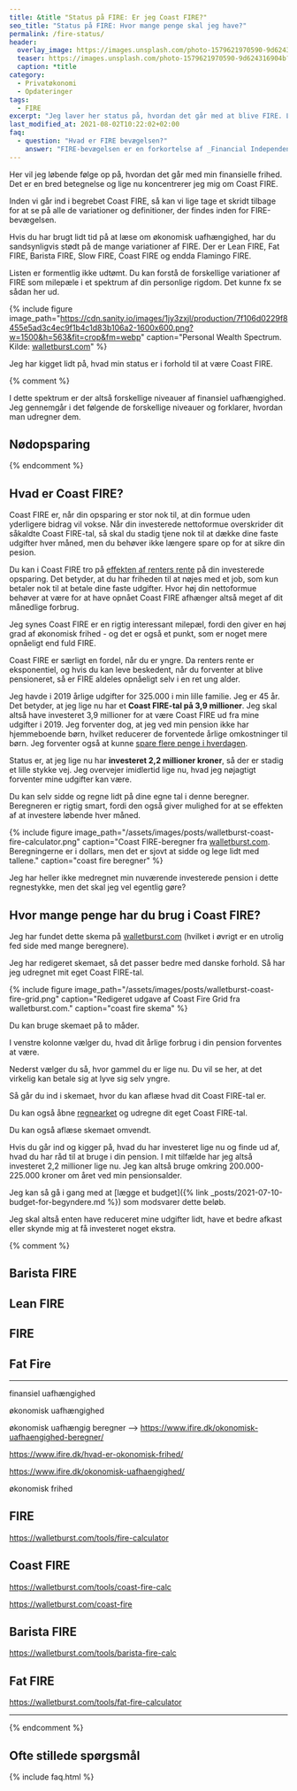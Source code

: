 ```yaml
---
title: &title "Status på FIRE: Er jeg Coast FIRE?"
seo_title: "Status på FIRE: Hvor mange penge skal jeg have?"
permalink: /fire-status/
header:
  overlay_image: https://images.unsplash.com/photo-1579621970590-9d624316904b?ixid=MnwxMjA3fDB8MHxwaG90by1wYWdlfHx8fGVufDB8fHx8&ixlib=rb-1.2.1&auto=format&fit=crop&w=1900&q=80
  teaser: https://images.unsplash.com/photo-1579621970590-9d624316904b?ixid=MnwxMjA3fDB8MHxwaG90by1wYWdlfHx8fGVufDB8fHx8&ixlib=rb-1.2.1&auto=format&fit=crop&w=400&q=80
  caption: *title
category:
  - Privatøkonomi
  - Opdateringer
tags:
  - FIRE
excerpt: "Jeg laver her status på, hvordan det går med at blive FIRE. Lige nu koncentrerer jeg mig først og fremmest om at blive Coast FIRE."
last_modified_at: 2021-08-02T10:22:02+02:00
faq:
  - question: "Hvad er FIRE bevægelsen?"
    answer: "FIRE-bevægelsen er en forkortelse af _Financial Independence, Retire Early_. Det er et spørgsmål om at økonomisk uafhængig, så man kan gå på tidlig pension. Det er en livsstilsbevægelse, hvor de fleste går efter økonomisk frihed, så de ikke skal arbejde for penge, men fylde deres liv med alt hvad der giver dem mening."
---
```


Her vil jeg løbende følge op på, hvordan det går med min finansielle frihed. Det er en bred betegnelse og lige nu koncentrerer jeg mig om Coast FIRE.

Inden vi går ind i begrebet Coast FIRE, så kan vi lige tage et skridt tilbage for at se på alle de variationer og definitioner, der findes inden for FIRE-bevægelsen.

Hvis du har brugt lidt tid på at læse om økonomisk uafhængighed, har du sandsynligvis stødt på de mange variationer af FIRE. Der er Lean FIRE, Fat FIRE, Barista FIRE, Slow FIRE, Coast FIRE og endda Flamingo FIRE.

Listen er formentlig ikke udtømt. Du kan forstå de forskellige variationer af FIRE som milepæle i et spektrum af din personlige rigdom. Det kunne fx se sådan her ud.

{% include figure image_path="https://cdn.sanity.io/images/1jy3zxjl/production/7f106d0229f8455e5ad3c4ec9f1b4c1d83b106a2-1600x600.png?w=1500&h=563&fit=crop&fm=webp" caption="Personal Wealth Spectrum. Kilde: [walletburst.com](https://walletburst.com/coast-fire)" %}

Jeg har kigget lidt på, hvad min status er i forhold til at være Coast FIRE.

{% comment %}

I dette spektrum er der altså forskellige niveauer af finansiel uafhængighed. Jeg gennemgår i det følgende de forskellige niveauer og forklarer, hvordan man udregner dem.

## Nødopsparing

{% endcomment %}

## Hvad er Coast FIRE?

Coast FIRE er, når din opsparing er stor nok til, at din formue uden yderligere bidrag vil vokse. Når din investerede nettoformue overskrider dit såkaldte Coast FIRE-tal, så skal du stadig tjene nok til at dække dine faste udgifter hver måned, men du behøver ikke længere spare op for at sikre din pesion.

Du kan i Coast FIRE tro på [effekten af renters rente](/renters-rente/) på din investerede opsparing. Det betyder, at du har friheden til at nøjes med et job, som kun betaler nok til at betale dine faste udgifter. Hvor høj din nettoformue behøver at være for at have opnået Coast FIRE afhænger altså meget af dit månedlige forbrug.

Jeg synes Coast FIRE er en rigtig interessant milepæl, fordi den giver en høj grad af økonomisk frihed - og det er også et punkt, som er noget mere opnåeligt end fuld FIRE.

Coast FIRE er særligt en fordel, når du er yngre. Da renters rente er eksponentiel, og hvis du kan leve beskedent, når du forventer at blive pensioneret, så er FIRE aldeles opnåeligt selv i en ret ung alder.

Jeg havde i 2019 årlige udgifter for 325.000 i min lille familie. Jeg er 45 år. Det betyder, at jeg lige nu har et **Coast FIRE-tal på 3,9 millioner**. Jeg skal altså have investeret 3,9 millioner for at være Coast FIRE ud fra mine udgifter i 2019. Jeg forventer dog, at jeg ved min pension ikke har hjemmeboende børn, hvilket reducerer de forventede årlige omkostninger til børn. Jeg forventer også at kunne [spare flere penge i hverdagen](/spar-penge/).

Status er, at jeg lige nu har **investeret 2,2 millioner kroner**, så der er stadig et lille stykke vej. Jeg overvejer imidlertid lige nu, hvad jeg nøjagtigt forventer mine udgifter kan være.

Du kan selv sidde og regne lidt på dine egne tal i denne beregner. Beregneren er rigtig smart, fordi den også giver mulighed for at se effekten af at investere løbende hver måned.

{% include figure image_path="/assets/images/posts/walletburst-coast-fire-calculator.png" caption="Coast FIRE-beregner fra [walletburst.com](https://walletburst.com/tools/coast-fire-calc/). Beregningerne er i dollars, men det er sjovt at sidde og lege lidt med tallene." caption="coast fire beregner" %}

Jeg har heller ikke medregnet min nuværende investerede pension i dette regnestykke, men det skal jeg vel egentlig gøre?

## Hvor mange penge har du brug i Coast FIRE?

Jeg har fundet dette skema på [walletburst.com](https://walletburst.com/coast-fire-grid) (hvilket i øvrigt er en utrolig fed side med mange beregnere).

Jeg har redigeret skemaet, så det passer bedre med danske forhold. Så har jeg udregnet mit eget Coast FIRE-tal.

{% include figure image_path="/assets/images/posts/walletburst-coast-fire-grid.png" caption="Redigeret udgave af Coast Fire Grid fra walletburst.com." caption="coast fire skema" %}

Du kan bruge skemaet på to måder.

I venstre kolonne vælger du, hvad dit årlige forbrug i din pension forventes at være.

Nederst vælger du så, hvor gammel du er lige nu. Du vil se her, at det virkelig kan betale sig at lyve sig selv yngre.

Så går du ind i skemaet, hvor du kan aflæse hvad dit Coast FIRE-tal er.

Du kan også åbne [regnearket](https://docs.google.com/spreadsheets/d/1Bgp7co_ySfB6YuJPbGG2Fy52xYQTP58xH6DXYlO6Fl4/copy#gid=0) og udregne dit eget Coast FIRE-tal.

Du kan også aflæse skemaet omvendt.

Hvis du går ind og kigger på, hvad du har investeret lige nu og finde ud af, hvad du har råd til at bruge i din pension. I mit tilfælde har jeg altså investeret 2,2 millioner lige nu. Jeg kan altså bruge omkring 200.000-225.000 kroner om året ved min pensionsalder.

Jeg kan så gå i gang med at [lægge et budget]({% link _posts/2021-07-10-budget-for-begyndere.md %}) som modsvarer dette beløb.

Jeg skal altså enten have reduceret mine udgifter lidt, have et bedre afkast eller skynde mig at få investeret noget ekstra.

{% comment %}

## Barista FIRE

## Lean FIRE

## FIRE

## Fat Fire


***
finansiel uafhængighed

økonomisk uafhængighed

økonomisk uafhængig beregner --> https://www.ifire.dk/okonomisk-uafhaengighed-beregner/

https://www.ifire.dk/hvad-er-okonomisk-frihed/

https://www.ifire.dk/okonomisk-uafhaengighed/

økonomisk frihed

## FIRE 

https://walletburst.com/tools/fire-calculator

## Coast FIRE

https://walletburst.com/tools/coast-fire-calc


https://walletburst.com/coast-fire

## Barista FIRE

https://walletburst.com/tools/barista-fire-calc


## Fat FIRE

https://walletburst.com/tools/fat-fire-calculator

*******************************
{% endcomment %}

## Ofte stillede spørgsmål

{% include faq.html %}

